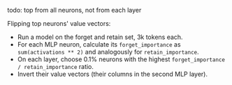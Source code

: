 todo: top from all neurons, not from each layer

Flipping top neurons' value vectors:
- Run a model on the forget and retain set, 3k tokens each.
- For each MLP neuron, calculate its `forget_importance` as `sum(activations ** 2)` and analogously for `retain_importance`.
- On each layer, choose 0.1% neurons with the highest `forget_importance / retain_importance` ratio.
- Invert their value vectors (their columns in the second MLP layer).
